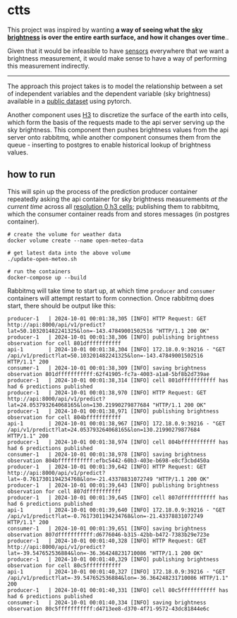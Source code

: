 # ctts

This project was inspired by wanting **a way of seeing what the
[sky brightness](https://en.wikipedia.org/wiki/Sky_brightness)
is over the entire earth surface, and how it changes over time**..

Given that it would be infeasible to have [sensors](http://unihedron.com/projects/darksky/TSL237-E32.pdf)
everywhere that we want a brightness measurement, it would make
sense to have a way of performing this measurement indirectly.

---

The approach this project takes is to model the relationship
between a set of independent variables and the dependent variable
(sky brightness) available in a [public dataset](http://www.unihedron.com/projects/darksky/database/?csv=true) using
pytorch.

Another component uses [H3](https://uber.github.io/h3-py/intro.html)
to discretize the surface of the earth into cells, which form the basis
of the requests made to the api server serving up the sky brightness.
This component then pushes brightness values from the api server onto
rabbitmq, while another component consumes them from the queue -
inserting to postgres to enable historical lookup of brightness values.

## how to run

This will spin up the process of the prediction producer container
repeatedly asking the api container for sky brightness measurements
_at the current time_ across all [resolution 0 h3 cells](https://h3geo.org/docs/core-library/restable/);
publishing them to rabbitmq, which the consumer container reads from
and stores messages (in postgres container).

```shell
# create the volume for weather data
docker volume create --name open-meteo-data

# get latest data into the above volume
./update-open-meteo.sh

# run the containers
docker-compose up --build
```

Rabbitmq will take time to start up, at which time `producer` and
`consumer` containers will attempt restart to form connection.
Once rabbitmq does start, there should be output like this:

```shell
producer-1   | 2024-10-01 00:01:38,305 [INFO] HTTP Request: GET http://api:8000/api/v1/predict?lat=50.103201482241325&lon=-143.47849001502516 "HTTP/1.1 200 OK"
producer-1   | 2024-10-01 00:01:38,306 [INFO] publishing brightness observation for cell 801dfffffffffff
api-1        | 2024-10-01 00:01:38,304 [INFO] 172.18.0.9:39216 - "GET /api/v1/predict?lat=50.103201482241325&lon=-143.47849001502516 HTTP/1.1" 200
consumer-1   | 2024-10-01 00:01:38,309 [INFO] saving brightness observation 801dfffffffffff:62f41905-fc7a-4003-a1a8-5bf8b2d739ae
producer-1   | 2024-10-01 00:01:38,314 [INFO] cell 801dfffffffffff has had 6 predictions published
producer-1   | 2024-10-01 00:01:38,970 [INFO] HTTP Request: GET http://api:8000/api/v1/predict?lat=24.053793264068165&lon=130.21990279877684 "HTTP/1.1 200 OK"
producer-1   | 2024-10-01 00:01:38,971 [INFO] publishing brightness observation for cell 804bfffffffffff
api-1        | 2024-10-01 00:01:38,967 [INFO] 172.18.0.9:39216 - "GET /api/v1/predict?lat=24.053793264068165&lon=130.21990279877684 HTTP/1.1" 200
producer-1   | 2024-10-01 00:01:38,974 [INFO] cell 804bfffffffffff has had 6 predictions published
consumer-1   | 2024-10-01 00:01:38,978 [INFO] saving brightness observation 804bfffffffffff:efbc5442-60b3-403e-b698-e8cf3cbd450a
producer-1   | 2024-10-01 00:01:39,642 [INFO] HTTP Request: GET http://api:8000/api/v1/predict?lat=-0.7617301194234768&lon=-21.43378831072749 "HTTP/1.1 200 OK"
producer-1   | 2024-10-01 00:01:39,643 [INFO] publishing brightness observation for cell 807dfffffffffff
producer-1   | 2024-10-01 00:01:39,645 [INFO] cell 807dfffffffffff has had 6 predictions published
api-1        | 2024-10-01 00:01:39,640 [INFO] 172.18.0.9:39216 - "GET /api/v1/predict?lat=-0.7617301194234768&lon=-21.43378831072749 HTTP/1.1" 200
consumer-1   | 2024-10-01 00:01:39,651 [INFO] saving brightness observation 807dfffffffffff:d6776046-b315-42bb-b472-7383b29e723e
producer-1   | 2024-10-01 00:01:40,328 [INFO] HTTP Request: GET http://api:8000/api/v1/predict?lat=-39.547652536884&lon=-36.364248231710086 "HTTP/1.1 200 OK"
producer-1   | 2024-10-01 00:01:40,329 [INFO] publishing brightness observation for cell 80c5fffffffffff
api-1        | 2024-10-01 00:01:40,327 [INFO] 172.18.0.9:39216 - "GET /api/v1/predict?lat=-39.547652536884&lon=-36.364248231710086 HTTP/1.1" 200
producer-1   | 2024-10-01 00:01:40,331 [INFO] cell 80c5fffffffffff has had 6 predictions published
consumer-1   | 2024-10-01 00:01:40,334 [INFO] saving brightness observation 80c5fffffffffff:d4713ee8-d370-4f71-9572-43dc81844e6c
```
